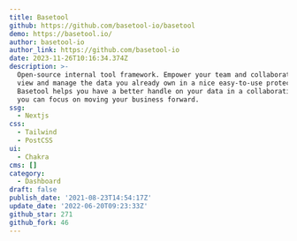 ```yaml
---
title: Basetool
github: https://github.com/basetool-io/basetool
demo: https://basetool.io/
author: basetool-io
author_link: https://github.com/basetool-io
date: 2023-11-26T10:16:34.374Z
description: >-
  Open-source internal tool framework. Empower your team and collaborators to
  view and manage the data you already own in a nice easy-to-use protected tool.
  Basetool helps you have a better handle on your data in a collaborative way so
  you can focus on moving your business forward.
ssg:
  - Nextjs
css:
  - Tailwind
  - PostCSS
ui:
  - Chakra
cms: []
category:
  - Dashboard
draft: false
publish_date: '2021-08-23T14:54:17Z'
update_date: '2022-06-20T09:23:33Z'
github_star: 271
github_fork: 46
---
```

